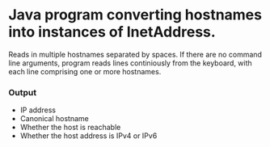 # Java program converting hostnames into instances of InetAddress.

Reads in multiple hostnames separated by spaces. If there are no command line arguments, program reads lines continiously from the keyboard, with each line comprising one or more hostnames.

### Output

- IP address 
- Canonical hostname
- Whether the host is reachable
- Whether the host address is IPv4 or IPv6 

